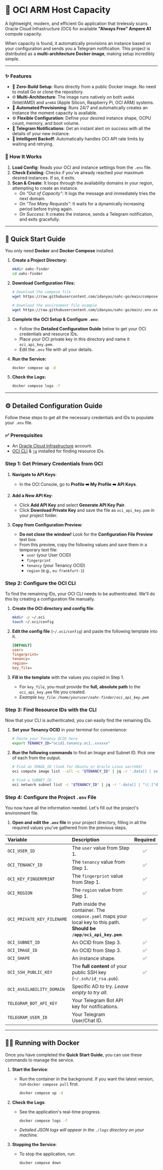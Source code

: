# 🤖 OCI ARM Host Capacity

A lightweight, modern, and efficient Go application that tirelessly scans Oracle Cloud Infrastructure (OCI) for available **"Always Free" Ampere A1** compute capacity.

When capacity is found, it automatically provisions an instance based on your configuration and sends you a Telegram notification. This project is distributed as a **multi-architecture Docker image**, making setup incredibly simple.

---

### ✨ Features

-   🚀 **Zero-Build Setup**: Runs directly from a public Docker image. No need to install Go or clone the repository.
-   🌐 **Multi-Architecture**: The image runs natively on both `amd64` (Intel/AMD) and `arm64` (Apple Silicon, Raspberry Pi, OCI ARM) systems.
-   🤖 **Automated Provisioning**: Runs 24/7 and automatically creates an instance the moment capacity is available.
-   ⚙️ **Flexible Configuration**: Define your desired instance shape, OCPU count, memory, and boot volume.
-   🔔 **Telegram Notifications**: Get an instant alert on success with all the details of your new instance.
-   🧠 **Intelligent Backoff**: Automatically handles OCI API rate limits by waiting and retrying.

### 🤔 How It Works

1.  **Load Config**: Reads your OCI and instance settings from the `.env` file.
2.  **Check Existing**: Checks if you've already reached your maximum desired instances. If so, it exits.
3.  **Scan & Create**: It loops through the availability domains in your region, attempting to create an instance.
    -   *On "Out of Capacity"*: It logs the message and immediately tries the next domain.
    -   *On "Too Many Requests"*: It waits for a dynamically increasing period before trying again.
    -   *On Success*: It creates the instance, sends a Telegram notification, and exits gracefully.

---

## 🚀 Quick Start Guide

You only need **Docker** and **Docker Compose** installed.

1.  **Create a Project Directory:**
    ```bash
    mkdir oahc-finder
    cd oahc-finder
    ```

2.  **Download Configuration Files:**
    ```bash
    # Download the compose file
    wget https://raw.githubusercontent.com/idanyas/oahc-go/main/compose.yaml
    
    # Download the environment file example
    wget https://raw.githubusercontent.com/idanyas/oahc-go/main/.env.example -O .env
    ```

3.  **Complete the OCI Setup & Configure `.env`:**
    -   Follow the **Detailed Configuration Guide** below to get your OCI credentials and resource IDs.
    -   Place your OCI private key in this directory and name it `oci_api_key.pem`.
    -   Edit the `.env` file with all your details.

4.  **Run the Service:**
    ```bash
    docker compose up -d
    ```

5.  **Check the Logs:**
    ```bash
    docker compose logs -f
    ```

---

## ⚙️ Detailed Configuration Guide

Follow these steps to get all the necessary credentials and IDs to populate your `.env` file.

### ✅ Prerequisites

*   An [Oracle Cloud Infrastructure](https://cloud.oracle.com/) account.
*   [OCI CLI](https://docs.oracle.com/en-us/iaas/Content/API/SDKDocs/cliinstall.htm) & [`jq`](https://stedolan.github.io/jq/download/) installed for finding resource IDs.

### Step 1: Get Primary Credentials from OCI

1.  **Navigate to API Keys**:
    -   In the OCI Console, go to **Profile ➡️ My Profile ➡️ API Keys**.

2.  **Add a New API Key**:
    -   Click **Add API Key** and select **Generate API Key Pair**.
    -   Click **Download Private Key** and save the file as `oci_api_key.pem` in your project folder.

3.  **Copy from Configuration Preview**:
    -   **Do not close the window!** Look for the **Configuration File Preview** text box.
    -   From this preview, copy the following values and save them in a temporary text file:
        -   `user` (your User OCID)
        -   `fingerprint`
        -   `tenancy` (your Tenancy OCID)
        -   `region` (e.g., `eu-frankfurt-1`)

### Step 2: Configure the OCI CLI

To find the remaining IDs, your OCI CLI needs to be authenticated. We'll do this by creating a configuration file manually.

1.  **Create the OCI directory and config file**:
    ```bash
    mkdir -p ~/.oci
    touch ~/.oci/config
    ```

2.  **Edit the config file** (`~/.oci/config`) and paste the following template into it.

    ```ini
    [DEFAULT]
    user=
    fingerprint=
    tenancy=
    region=
    key_file=
    ```

3.  **Fill in the template** with the values you copied in Step 1.
    -   For `key_file`, you must provide the **full, absolute path** to the `oci_api_key.pem` file you created.
    -   *Example `key_file`: `/home/youruser/oahc-finder/oci_api_key.pem`*

### Step 3: Find Resource IDs with the CLI

Now that your CLI is authenticated, you can easily find the remaining IDs.

1.  **Set your Tenancy OCID** in your terminal for convenience:
    ```bash
    # Paste your Tenancy OCID here
    export TENANCY_ID="ocid1.tenancy.oc1..xxxxxx"
    ```

2.  **Run the following commands** to find an Image and Subnet ID. Pick one of each from the output.

    ```bash
    # Find an IMAGE_ID (look for Ubuntu or Oracle Linux aarch64)
    oci compute image list --all -c "$TENANCY_ID" | jq -r '.data[] | select(.["operating-system"] != "Windows") | select(.["display-name"] | contains("aarch64")) | "\(.["display-name"]): \(.id)"'

    # Find a SUBNET_ID
    oci network subnet list -c "$TENANCY_ID" | jq -r '.data[] | "\(.["display-name"]): \(.id)"'
    ```

### Step 4: Configure the Project `.env` File

You now have all the information needed. Let's fill out the project's environment file.

1.  **Open and edit the `.env` file** in your project directory, filling in all the required values you've gathered from the previous steps.

| Variable | Description | Required |
| :--- | :--- | :---: |
| `OCI_USER_ID` | The `user` value from Step 1. | ✅ |
| `OCI_TENANCY_ID` | The `tenancy` value from Step 1. | ✅ |
| `OCI_KEY_FINGERPRINT`| The `fingerprint` value from Step 1. | ✅ |
| `OCI_REGION` | The `region` value from Step 1. | ✅ |
| `OCI_PRIVATE_KEY_FILENAME`| Path inside the container. The `compose.yaml` maps your local key to this path. **Should be `/app/oci_api_key.pem`**. | ✅ |
| `OCI_SUBNET_ID` | An OCID from Step 3. | ✅ |
| `OCI_IMAGE_ID` | An OCID from Step 3. | ✅ |
| `OCI_SHAPE` | An instance shape. | ✅ |
| `OCI_SSH_PUBLIC_KEY`| The **full content** of your public SSH key (`~/.ssh/id_rsa.pub`). | ✅ |
| `OCI_AVAILABILITY_DOMAIN` | Specific AD to try. *Leave empty to try all*. | |
| `TELEGRAM_BOT_API_KEY` | Your Telegram Bot API key for notifications. | |
| `TELEGRAM_USER_ID` | Your Telegram User/Chat ID. | |

---

## 🏃‍♂️ Running with Docker

Once you have completed the **Quick Start Guide**, you can use these commands to manage the service.

1.  **Start the Service**:
    -   Run the container in the background. If you want the latest version, run `docker compose pull` first.
        ```bash
        docker compose up -d
        ```

2.  **Check the Logs**:
    -   See the application's real-time progress.
        ```bash
        docker compose logs -f
        ```
    -   *Detailed JSON logs will appear in the `./logs` directory on your machine.*

3.  **Stopping the Service**:
    -   To stop the application, run:
        ```bash
        docker compose down
        ```